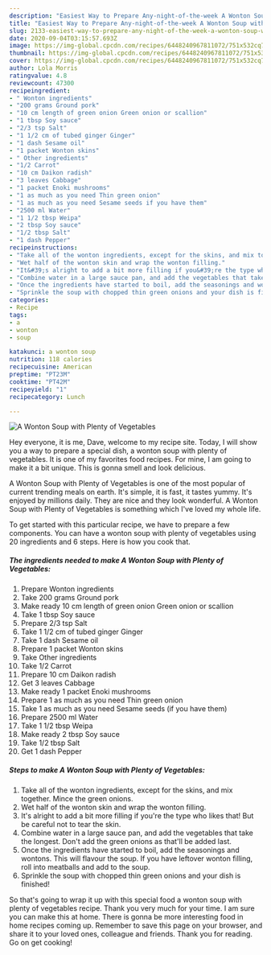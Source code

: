 ```yaml
---
description: "Easiest Way to Prepare Any-night-of-the-week A Wonton Soup with Plenty of Vegetables"
title: "Easiest Way to Prepare Any-night-of-the-week A Wonton Soup with Plenty of Vegetables"
slug: 2133-easiest-way-to-prepare-any-night-of-the-week-a-wonton-soup-with-plenty-of-vegetables
date: 2020-09-04T03:15:57.693Z
image: https://img-global.cpcdn.com/recipes/6448240967811072/751x532cq70/a-wonton-soup-with-plenty-of-vegetables-recipe-main-photo.jpg
thumbnail: https://img-global.cpcdn.com/recipes/6448240967811072/751x532cq70/a-wonton-soup-with-plenty-of-vegetables-recipe-main-photo.jpg
cover: https://img-global.cpcdn.com/recipes/6448240967811072/751x532cq70/a-wonton-soup-with-plenty-of-vegetables-recipe-main-photo.jpg
author: Lola Morris
ratingvalue: 4.8
reviewcount: 47300
recipeingredient:
- " Wonton ingredients"
- "200 grams Ground pork"
- "10 cm length of green onion Green onion or scallion"
- "1 tbsp Soy sauce"
- "2/3 tsp Salt"
- "1 1/2 cm of tubed ginger Ginger"
- "1 dash Sesame oil"
- "1 packet Wonton skins"
- " Other ingredients"
- "1/2 Carrot"
- "10 cm Daikon radish"
- "3 leaves Cabbage"
- "1 packet Enoki mushrooms"
- "1 as much as you need Thin green onion"
- "1 as much as you need Sesame seeds if you have them"
- "2500 ml Water"
- "1 1/2 tbsp Weipa"
- "2 tbsp Soy sauce"
- "1/2 tbsp Salt"
- "1 dash Pepper"
recipeinstructions:
- "Take all of the wonton ingredients, except for the skins, and mix together. Mince the green onions."
- "Wet half of the wonton skin and wrap the wonton filling."
- "It&#39;s alright to add a bit more filling if you&#39;re the type who likes that! But be careful not to tear the skin."
- "Combine water in a large sauce pan, and add the vegetables that take the longest. Don&#39;t add the green onions as that&#39;ll be added last."
- "Once the ingredients have started to boil, add the seasonings and wontons. This will flavour the soup.  If you have leftover wonton filling, roll into meatballs and add to the soup."
- "Sprinkle the soup with chopped thin green onions and your dish is finished!"
categories:
- Recipe
tags:
- a
- wonton
- soup

katakunci: a wonton soup 
nutrition: 118 calories
recipecuisine: American
preptime: "PT23M"
cooktime: "PT42M"
recipeyield: "1"
recipecategory: Lunch

---
```



![A Wonton Soup with Plenty of Vegetables](https://img-global.cpcdn.com/recipes/6448240967811072/751x532cq70/a-wonton-soup-with-plenty-of-vegetables-recipe-main-photo.jpg)

Hey everyone, it is me, Dave, welcome to my recipe site. Today, I will show you a way to prepare a special dish, a wonton soup with plenty of vegetables. It is one of my favorites food recipes. For mine, I am going to make it a bit unique. This is gonna smell and look delicious.



A Wonton Soup with Plenty of Vegetables is one of the most popular of current trending meals on earth. It's simple, it is fast, it tastes yummy. It's enjoyed by millions daily. They are nice and they look wonderful. A Wonton Soup with Plenty of Vegetables is something which I've loved my whole life.


To get started with this particular recipe, we have to prepare a few components. You can have a wonton soup with plenty of vegetables using 20 ingredients and 6 steps. Here is how you cook that.

<!--inarticleads1-->

##### The ingredients needed to make A Wonton Soup with Plenty of Vegetables:

1. Prepare  Wonton ingredients
1. Take 200 grams Ground pork
1. Make ready 10 cm length of green onion Green onion or scallion
1. Take 1 tbsp Soy sauce
1. Prepare 2/3 tsp Salt
1. Take 1 1/2 cm of tubed ginger Ginger
1. Take 1 dash Sesame oil
1. Prepare 1 packet Wonton skins
1. Take  Other ingredients
1. Take 1/2 Carrot
1. Prepare 10 cm Daikon radish
1. Get 3 leaves Cabbage
1. Make ready 1 packet Enoki mushrooms
1. Prepare 1 as much as you need Thin green onion
1. Take 1 as much as you need Sesame seeds (if you have them)
1. Prepare 2500 ml Water
1. Take 1 1/2 tbsp Weipa
1. Make ready 2 tbsp Soy sauce
1. Take 1/2 tbsp Salt
1. Get 1 dash Pepper




<!--inarticleads2-->

##### Steps to make A Wonton Soup with Plenty of Vegetables:

1. Take all of the wonton ingredients, except for the skins, and mix together. Mince the green onions.
1. Wet half of the wonton skin and wrap the wonton filling.
1. It&#39;s alright to add a bit more filling if you&#39;re the type who likes that! But be careful not to tear the skin.
1. Combine water in a large sauce pan, and add the vegetables that take the longest. Don&#39;t add the green onions as that&#39;ll be added last.
1. Once the ingredients have started to boil, add the seasonings and wontons. This will flavour the soup.  If you have leftover wonton filling, roll into meatballs and add to the soup.
1. Sprinkle the soup with chopped thin green onions and your dish is finished!




So that's going to wrap it up with this special food a wonton soup with plenty of vegetables recipe. Thank you very much for your time. I am sure you can make this at home. There is gonna be more interesting food in home recipes coming up. Remember to save this page on your browser, and share it to your loved ones, colleague and friends. Thank you for reading. Go on get cooking!
